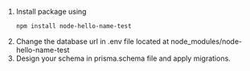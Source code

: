 1) Install package using 
    ```bash
    npm install node-hello-name-test
    ```
2) Change the database url in .env file located at node_modules/node-hello-name-test
3) Design your schema in prisma.schema file and apply migrations.